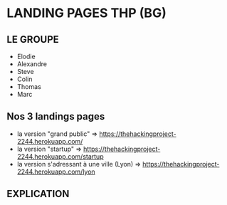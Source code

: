 # LANDING PAGES THP (BG)


## LE GROUPE

- Elodie
- Alexandre
- Steve
- Colin
- Thomas
- Marc

## Nos 3 landings pages

- la version "grand public" => https://thehackingproject-2244.herokuapp.com/
- la version "startup" => https://thehackingproject-2244.herokuapp.com/startup
- la version s'adressant à une ville (Lyon) => https://thehackingproject-2244.herokuapp.com/lyon

## EXPLICATION
